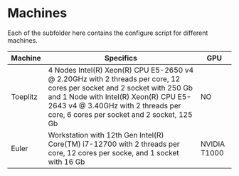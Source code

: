# Machines

Each of the subfolder here contains the configure script for different machines.

| Machine  | Specifics | GPU |
|----------|-----------|-----|
| Toeplitz | 4 Nodes Intel(R) Xeon(R) CPU E5-2650 v4 @ 2.20GHz with 2 threads per core, 12 cores per socket and 2 socket with 250 Gb and 1 Node with Intel(R) Xeon(R) CPU E5-2643 v4 @ 3.40GHz with 2 threads per core, 6 cores per socket and 2 socket, 125 Gb | NO |
| Euler | Workstation with 12th Gen Intel(R) Core(TM) i7-12700 with 2 threads per core, 12 cores per socke, and 1 socket with 16 Gb  |  NVIDIA T1000 |
